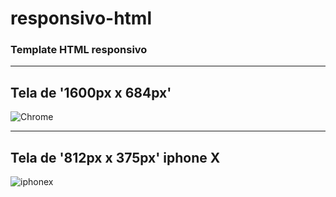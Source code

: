 # responsivo-html
### Template HTML responsivo
<hr>

## Tela de '1600px x 684px'
![Chrome](https://user-images.githubusercontent.com/52714788/93143180-cd30ca00-f6bd-11ea-9bd1-fb81e33f6a7a.jpg)

<hr>

## Tela de '812px x 375px' iphone X
![iphonex](https://user-images.githubusercontent.com/52714788/93143780-fbfb7000-f6be-11ea-8eed-976636201bb9.jpg)
